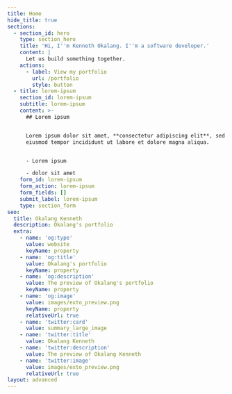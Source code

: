 ```yaml
---
title: Home
hide_title: true
sections:
  - section_id: hero
    type: section_hero
    title: 'Hi, I''m Kenneth Okalang. I''m a software developer.'
    content: |
      Let us build something together.
    actions:
      - label: View my portfolio
        url: /portfolio
        style: button
  - title: lorem-ipsum
    section_id: lorem-ipsum
    subtitle: lorem-ipsum
    content: >-
      ## Lorem ipsum


      Lorem ipsum dolor sit amet, **consectetur adipiscing elit**, sed do
      eiusmod tempor incididunt ut labore et dolore magna aliqua.


      - Lorem ipsum

      - dolor sit amet
    form_id: lorem-ipsum
    form_action: lorem-ipsum
    form_fields: []
    submit_label: lorem-ipsum
    type: section_form
seo:
  title: Okalang Kenneth
  description: Okalang's portfolio
  extra:
    - name: 'og:type'
      value: website
      keyName: property
    - name: 'og:title'
      value: Okalang's portfolio
      keyName: property
    - name: 'og:description'
      value: The preview of Okalang's portfolio
      keyName: property
    - name: 'og:image'
      value: images/exto_preview.png
      keyName: property
      relativeUrl: true
    - name: 'twitter:card'
      value: summary_large_image
    - name: 'twitter:title'
      value: Okalang Kenneth
    - name: 'twitter:description'
      value: The preview of Okalang Kenneth
    - name: 'twitter:image'
      value: images/exto_preview.png
      relativeUrl: true
layout: advanced
---
```

